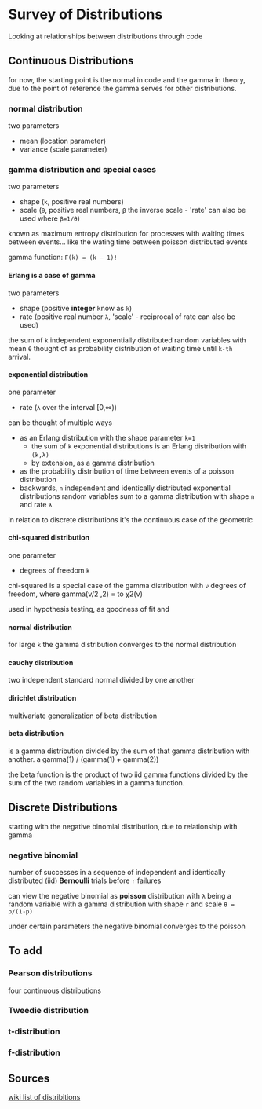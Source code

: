 # Survey of Distributions

Looking at relationships between distributions through code

## Continuous Distributions
for now, the starting point is the normal in code and the gamma in theory, due to the point of reference the gamma serves for other distributions.

### normal distribution
two parameters
- mean (location parameter)
- variance (scale parameter)

### gamma distribution and special cases
two parameters
- shape (`k`, positive real numbers)
- scale (`θ`, positive real numbers, `β` the inverse scale - 'rate' can also be used where `β=1/θ`)

known as maximum entropy distribution
for processes with waiting times between events... like the wating time between poisson distributed events

gamma function:
`Γ(k) = (k − 1)!`

#### Erlang is a case of gamma
two parameters
- shape (positive **integer** know as `k`)
- rate (positive real number `λ`, 'scale' - reciprocal of rate can also be used)

the sum of `k` independent exponentially distributed random variables with mean `θ`
thought of as probability distribution of waiting time until `k-th` arrival.

#### exponential distribution
one parameter
- rate (`λ` over the interval [0,∞))

can be thought of multiple ways

- as an Erlang distribution with the shape parameter `k=1`
  - the sum of `k` exponential distributions is an Erlang distribution with `(k,λ)`
  - by extension, as a gamma distribution
- as the probability distribution of time between events of a poisson distribution
- backwards, `n` independent and identically distributed  exponential distributions random variables  sum to a gamma distribution with shape `n` and rate `λ`

in relation to discrete distributions it's the continuous case of the geometric

#### chi-squared distribution
one parameter
- degrees of freedom `k`

chi-squared is a special case of the gamma distribution with `ν` degrees of freedom, where gamma(ν/2 ,2) = to χ2(ν)

used in hypothesis testing, as goodness of fit and

#### normal distribution
for large `k` the gamma distribution converges to the normal distribution

#### cauchy distribution
two independent standard normal divided by one another


#### dirichlet distribution
multivariate generalization of beta distribution

#### beta distribution
is a gamma distribution divided by the sum of that gamma distribution with another.
 a gamma(1) / (gamma(1) + gamma(2))

 the beta function is the product of two iid gamma functions divided by the sum of the two random variables in a gamma function.


## Discrete Distributions
starting with the negative binomial distribution, due to relationship with gamma


### negative binomial
number of successes in a sequence of independent and identically distributed (iid) **Bernoulli** trials before `r` failures

can view the negative binomial as **poisson** distribution with `λ` being a random variable with a gamma distribution with shape `r` and scale `θ = p/(1-p)`

under certain parameters the negative binomial converges to the poisson

## To add

### Pearson distributions
four continuous distributions

### Tweedie distribution

### t-distribution

### f-distribution


## Sources

[wiki list of distribitions](https://en.wikipedia.org/wiki/List_of_probability_distributions)
